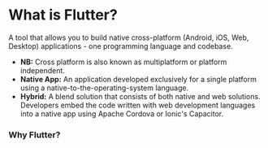 # What is Flutter?
A tool that allows you to build native cross-platform (Android, iOS, Web, Desktop) applications - one programming language and codebase.

- **NB:** Cross platform is also known as multiplatform or platform independent.
- **Native App:** An application developed exclusively for a single platform using a native-to-the-operating-system language.
- **Hybrid:** A blend solution that consists of both native and web solutions. Developers embed the code written with web development languages into a native app using Apache Cordova or Ionic's Capacitor.

### Why Flutter?

